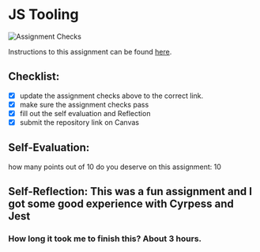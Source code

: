JS Tooling
===================================
![Assignment Checks](https://github.com/IT3049C-Summer20/3-rock-paper-scissors-idicristoforo/workflows/Assignment%20Checks/badge.svg)

Instructions to this assignment can be found [here](https://it3049c.github.io/docs/labs/tooling/).

## Checklist:
- [x] update the assignment checks above to the correct link.
- [x] make sure the assignment checks pass
- [x] fill out the self evaluation and Reflection
- [x] submit the repository link on Canvas

## Self-Evaluation: 
how many points out of 10 do you deserve on this assignment: 10

## Self-Reflection: This was a fun assignment and I got some good experience with Cyrpess and Jest


### How long it took me to finish this? About 3 hours.
